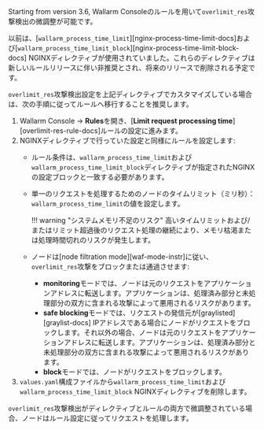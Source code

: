 Starting from version 3.6, Wallarm Consoleのルールを用いて`overlimit_res`攻撃検出の微調整が可能です。

以前は、[`wallarm_process_time_limit`][nginx-process-time-limit-docs]および[`wallarm_process_time_limit_block`][nginx-process-time-limit-block-docs] NGINXディレクティブが使用されていました。これらのディレクティブは新しいルールリリースに伴い非推奨とされ、将来のリリースで削除される予定です。

`overlimit_res`攻撃検出設定を上記ディレクティブでカスタマイズしている場合は、次の手順に従ってルールへ移行することを推奨します。

1. Wallarm Console → **Rules**を開き、[**Limit request processing time**][overlimit-res-rule-docs]ルールの設定に進みます。
1. NGINXディレクティブで行っていた設定と同様にルールを設定します:
    * ルール条件は、`wallarm_process_time_limit`および`wallarm_process_time_limit_block`ディレクティブが指定されたNGINXの設定ブロックと一致する必要があります。
    * 単一のリクエストを処理するためのノードのタイムリミット（ミリ秒）：`wallarm_process_time_limit`の値を設定します。
    
        !!! warning "システムメモリ不足のリスク"
            高いタイムリミットおよび/またはリミット超過後のリクエスト処理の継続により、メモリ枯渇または処理時間切れのリスクが発生します。
        
    * ノードは[node filtration mode][waf-mode-instr]に従い、`overlimit_res`攻撃をブロックまたは通過させます:
        * **monitoring**モードでは、ノードは元のリクエストをアプリケーションアドレスに転送します。アプリケーションは、処理済み部分と未処理部分の双方に含まれる攻撃によって悪用されるリスクがあります。
        * **safe blocking**モードでは、リクエストの発信元が[graylisted][graylist-docs] IPアドレスである場合にノードがリクエストをブロックします。それ以外の場合、ノードは元のリクエストをアプリケーションアドレスに転送します。アプリケーションは、処理済み部分と未処理部分の双方に含まれる攻撃によって悪用されるリスクがあります。
        * **block**モードでは、ノードがリクエストをブロックします。
1. `values.yaml`構成ファイルから`wallarm_process_time_limit`および`wallarm_process_time_limit_block` NGINXディレクティブを削除します。

`overlimit_res`攻撃検出がディレクティブとルールの両方で微調整されている場合、ノードはルール設定に従ってリクエストを処理します。